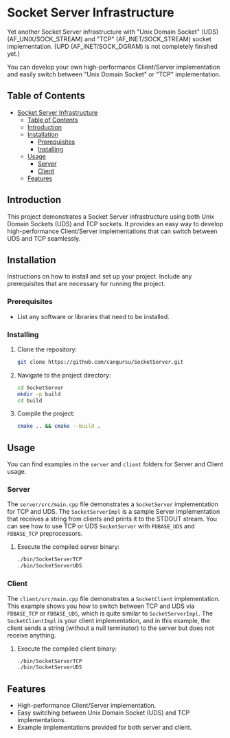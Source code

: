 # Socket Server Infrastructure

Yet another Socket Server infrastructure with "Unix Domain Socket" (UDS) (AF_UNIX/SOCK_STREAM) and "TCP" (AF_INET/SOCK_STREAM) socket implementation. (UPD (AF_INET/SOCK_DGRAM) is not completely finished yet.)

You can develop your own high-performance Client/Server implementation and easily switch between "Unix Domain Socket" or "TCP" implementation.

## Table of Contents
- [Socket Server Infrastructure](#socket-server-infrastructure)
  - [Table of Contents](#table-of-contents)
  - [Introduction](#introduction)
  - [Installation](#installation)
    - [Prerequisites](#prerequisites)
    - [Installing](#installing)
  - [Usage](#usage)
    - [Server](#server)
    - [Client](#client)
  - [Features](#features)

## Introduction
This project demonstrates a Socket Server infrastructure using both Unix Domain Sockets (UDS) and TCP sockets. It provides an easy way to develop high-performance Client/Server implementations that can switch between UDS and TCP seamlessly.

## Installation
Instructions on how to install and set up your project. Include any prerequisites that are necessary for running the project.

### Prerequisites
- List any software or libraries that need to be installed.

### Installing
1. Clone the repository:
    ```sh
    git clone https://github.com/cangursu/SocketServer.git
    ```
2. Navigate to the project directory:
    ```sh
    cd SocketServer
    mkdir -p build
    cd build
    ```
3. Compile the project:
    ```sh
    cmake .. && cmake --build .
    ```

## Usage
You can find examples in the `server` and `client` folders for Server and Client usage.

### Server
The `server/src/main.cpp` file demonstrates a `SocketServer` implementation for TCP and UDS. The `SocketServerImpl` is a sample Server implementation that receives a string from clients and prints it to the STDOUT stream. You can see how to use TCP or UDS `SocketServer` with `FDBASE_UDS` and `FDBASE_TCP` preprocessors.

1. Execute the compiled server binary:
    ```sh
    ./bin/SocketServerTCP
    ./bin/SocketServerUDS
    ```

### Client
The `client/src/main.cpp` file demonstrates a `SocketClient` implementation. This example shows you how to switch between TCP and UDS via `FDBASE_TCP` or `FDBASE_UDS`, which is quite similar to `SocketServerImpl`. The `SocketClientImpl` is your client implementation, and in this example, the client sends a string (without a null terminator) to the server but does not receive anything.

1. Execute the compiled client binary:
    ```sh
    ./bin/SocketServerTCP
    ./bin/SocketServerUDS
    ```

## Features
- High-performance Client/Server implementation.
- Easy switching between Unix Domain Socket (UDS) and TCP implementations.
- Example implementations provided for both server and client.
